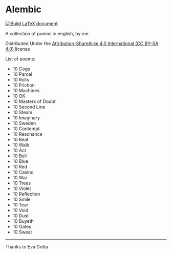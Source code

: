 # Alembic
[![Build LaTeX document](https://github.com/MatMasIt/Alembic/actions/workflows/LaTeXcompile.yml/badge.svg)](https://github.com/MatMasIt/Alembic/actions/workflows/LaTeXcompile.yml)

A collection of poems in english, by me

Distributed Under the [Attribution-ShareAlike 4.0 International (CC BY-SA 4.0) ](https://creativecommons.org/licenses/by-sa/4.0/}) license

List of poems:

<!-- BEGIN POEMLIST -->
* 10 Cogs
* 10 Parcel
* 10 Rolls
* 10 Friction
* 10 Machines
* 10 OK
* 10 Masters of Doubt
* 10 Second Line
* 10 Steam
* 10 Imaginary
* 10 Sweden
* 10 Contempt
* 10 Resonance
* 10 Beat
* 10 Walk
* 10 Act
* 10 Bell
* 10 Blue
* 10 Red
* 10 Casino
* 10 War
* 10 Trees
* 10 Violet
* 10 Reflection
* 10 Smile
* 10 Tear
* 10 Void
* 10 Dust
* 10 Buyeth
* 10 Gates
* 10 Sweat
<!-- END POEMLIST -->


---

Thanks to Eva Gotta
